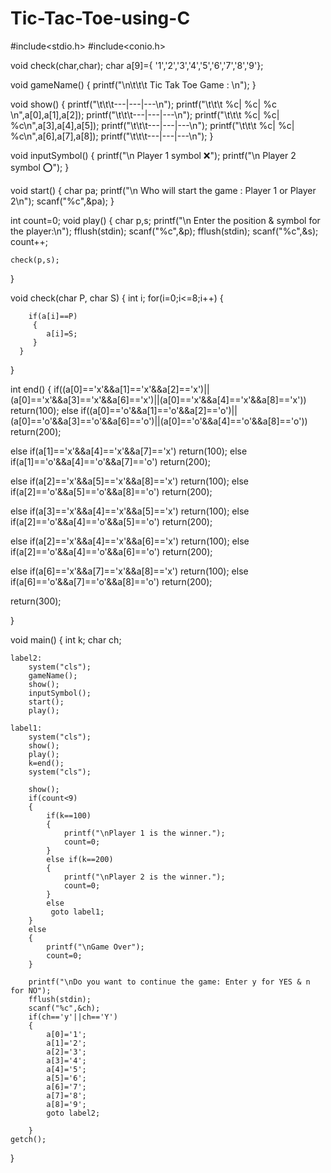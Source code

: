 # Tic-Tac-Toe-using-C

#include<stdio.h>
#include<conio.h>

void check(char,char);
char a[9]={ '1','2','3','4','5','6','7','8','9'};

void gameName()
{
	printf("\n\t\t\t Tic Tak Toe Game : \n");
}

void show()
{
	printf("\t\t\t---|---|---\n");
	printf("\t\t\t  %c|  %c|  %c \n",a[0],a[1],a[2]);
	printf("\t\t\t---|---|---\n");
    printf("\t\t\t  %c|  %c|  %c\n",a[3],a[4],a[5]);
	printf("\t\t\t---|---|---\n");
	printf("\t\t\t  %c|  %c|  %c\n",a[6],a[7],a[8]);
	printf("\t\t\t---|---|---\n");
}

void inputSymbol()
{
	printf("\n Player 1 symbol :x:");
	printf("\n Player 2 symbol :o:");
}

void start()
{
	char pa;
	printf("\n Who will start the game : Player 1 or Player 2\n");
	scanf("%c",&pa);
}
   
int count=0;
void play()
{
   	char p,s;
   	printf("\n Enter the position & symbol for the player:\n");
   	fflush(stdin);
   	scanf("%c",&p);
   	fflush(stdin);
   	scanf("%c",&s);
   	count++;
   	
   	check(p,s);
}
   
void check(char P, char S)
{
    int i;
   	for(i=0;i<=8;i++)
   	{
		 
   	    if(a[i]==P)
   		 {
   			a[i]=S;
		 }
	  }
   }
   
int end() 
{
   if((a[0]=='x'&&a[1]=='x'&&a[2]=='x')||(a[0]=='x'&&a[3]=='x'&&a[6]=='x')||(a[0]=='x'&&a[4]=='x'&&a[8]=='x'))
 	return(100);
   else if((a[0]=='o'&&a[1]=='o'&&a[2]=='o')||(a[0]=='o'&&a[3]=='o'&&a[6]=='o')||(a[0]=='o'&&a[4]=='o'&&a[8]=='o'))
    return(200);
    
   else if(a[1]=='x'&&a[4]=='x'&&a[7]=='x')	
	return(100);
   else if(a[1]=='o'&&a[4]=='o'&&a[7]=='o')
   return(200);
   
   else if(a[2]=='x'&&a[5]=='x'&&a[8]=='x')	
	return(100);
   else if(a[2]=='o'&&a[5]=='o'&&a[8]=='o')
   return(200);
   
   else if(a[3]=='x'&&a[4]=='x'&&a[5]=='x')	
	return(100);
   else if(a[2]=='o'&&a[4]=='o'&&a[5]=='o')
   return(200);
   
   else if(a[2]=='x'&&a[4]=='x'&&a[6]=='x')	
	return(100);
   else if(a[2]=='o'&&a[4]=='o'&&a[6]=='o')
   return(200);
   
   else if(a[6]=='x'&&a[7]=='x'&&a[8]=='x')	
	return(100);
   else if(a[6]=='o'&&a[7]=='o'&&a[8]=='o')
   return(200);
   
   return(300);
   
}  

void main()
{
	int k;
	char ch;
	
	label2:
		system("cls");
		gameName();
		show();
		inputSymbol();
		start();
		play();
		
	label1:
	    system("cls");
	    show();
	    play();
	    k=end();
	    system("cls");
	    
	    show();
	    if(count<9)
	    {
	    	if(k==100)
	    	{
	    		printf("\nPlayer 1 is the winner.");
	    	    count=0;
			}
			else if(k==200)
			{
				printf("\nPlayer 2 is the winner.");
	    	    count=0;
			}
			else
			 goto label1;
	   	}
	   	else
	   	{
	   		printf("\nGame Over");
	   		count=0;
	   	}
	   	
	   	printf("\nDo you want to continue the game: Enter y for YES & n for NO");
	   	fflush(stdin);
	   	scanf("%c",&ch);
	   	if(ch=='y'||ch=='Y')
	   	{
	   		a[0]='1';
	   		a[1]='2';
	   		a[2]='3';
	   		a[3]='4';
	   		a[4]='5';
	   		a[5]='6';
	   		a[6]='7';
	   		a[7]='8';
	   		a[8]='9';
	   		goto label2;
	   			
		}
	getch();
		
}
